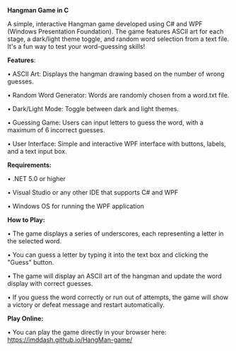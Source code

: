 **Hangman Game in C**

A simple, interactive Hangman game developed using C# and WPF (Windows Presentation Foundation). The game features ASCII art for each stage, a dark/light theme toggle, and random word selection from a text file. It's a fun way to test your word-guessing skills!

**Features**:

• ASCII Art: Displays the hangman drawing based on the number of wrong guesses.

• Random Word Generator: Words are randomly chosen from a word.txt file.

• Dark/Light Mode: Toggle between dark and light themes.

• Guessing Game: Users can input letters to guess the word, with a maximum of 6 incorrect guesses.

• User Interface: Simple and interactive WPF interface with buttons, labels, and a text input box.

**Requirements:**

• .NET 5.0 or higher

• Visual Studio or any other IDE that supports C# and WPF

• Windows OS for running the WPF application


**How to Play:**

• The game displays a series of underscores, each representing a letter in the selected word.

• You can guess a letter by typing it into the text box and clicking the "Guess" button.

• The game will display an ASCII art of the hangman and update the word display with correct guesses.

• If you guess the word correctly or run out of attempts, the game will show a victory or defeat message and restart automatically.


**Play Online:**

• You can play the game directly in your browser here: https://imddash.github.io/HangMan-game/
